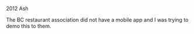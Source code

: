 2012 Ash

The BC restaurant association did not have a mobile app and I was trying to demo this to them.
